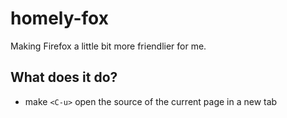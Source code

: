 # homely-fox

Making Firefox a little bit more friendlier for me.

## What does it do?

* make `<C-u>` open the source of the current page in a new tab
